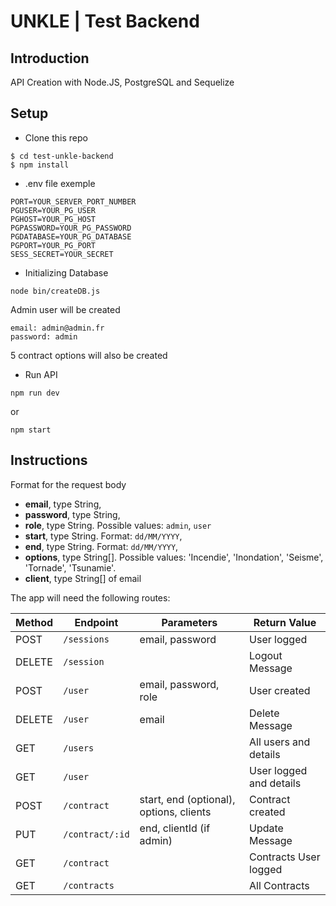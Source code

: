 # UNKLE | Test Backend

## Introduction

API Creation with Node.JS, PostgreSQL and Sequelize

## Setup

- Clone this repo

```shell
$ cd test-unkle-backend
$ npm install
```

- .env file exemple

```
PORT=YOUR_SERVER_PORT_NUMBER
PGUSER=YOUR_PG_USER
PGHOST=YOUR_PG_HOST
PGPASSWORD=YOUR_PG_PASSWORD
PGDATABASE=YOUR_PG_DATABASE
PGPORT=YOUR_PG_PORT
SESS_SECRET=YOUR_SECRET
```
- Initializing Database

```
node bin/createDB.js
```

Admin user will be created 
```
email: admin@admin.fr
password: admin
```

5 contract options will also be created

- Run API

```
npm run dev
```

or

```
npm start
```

## Instructions

Format for the request body

- **email**, type String,
- **password**, type String,
- **role**, type String. Possible values: `admin`, `user`
- **start**, type String. Format: `dd/MM/YYYY`,
- **end**, type String. Format: `dd/MM/YYYY`,
- **options**, type String[]. Possible values: 'Incendie', 'Inondation', 'Seisme', 'Tornade', 'Tsunamie'.
- **client**, type String[] of email

The app will need the following routes:

| Method | Endpoint         | Parameters                              | Return Value            |
| ------ | ---------------- | --------------------------------------- | ----------------------- |
| POST   | `/sessions`      | email, password                         | User logged             |
| DELETE | `/session`       |                                         | Logout Message          |
| POST   | `/user`          | email, password, role                   | User created            |
| DELETE | `/user`          | email                                   | Delete Message          |
| GET    | `/users`         |                                         | All users and details   |
| GET    | `/user`          |                                         | User logged and details |
| POST   | `/contract`      | start, end (optional), options, clients | Contract created        |
| PUT    | `/contract/:id`  | end, clientId (if admin)                | Update Message          |
| GET    | `/contract`      |                                         | Contracts User logged   |
| GET    | `/contracts`     |                                         | All Contracts           |
